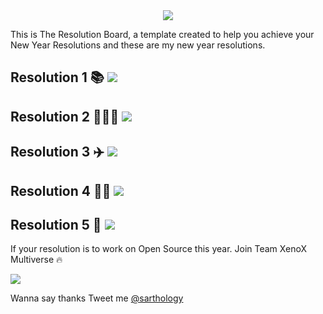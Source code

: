 <div align="center">
  <img src="https://user-images.githubusercontent.com/3650216/74590807-dd090280-5037-11ea-9542-22d6894ce308.png">
</div>

This is The Resolution Board, a template created to help you achieve your New Year Resolutions and these are my new year resolutions.

## Resolution 1 📚 ![](https://img.shields.io/badge/progress-0%25-red.svg)

## Resolution 2 👨🏻‍💻 ![](https://img.shields.io/badge/progress-0%25-red.svg)

## Resolution 3 ✈️ ![](https://img.shields.io/badge/progress-0%25-red.svg)

## Resolution 4 💪🏼 ![](https://img.shields.io/badge/progress-0%25-red.svg)

## Resolution 5 🤝 ![](https://img.shields.io/badge/progress-0%25-red.svg)


If your resolution is to work on Open Source this year. Join Team XenoX Multiverse 🔥

[![](https://camo.githubusercontent.com/ceab7c44d29b0684291e67b7128ca26e45b55908/68747470733a2f2f692e696d6775722e636f6d2f6f576b534b576f2e706e67)](https://github.com/sarthology/XenoXMultiverse)

Wanna say thanks Tweet me [@sarthology](https://twitter.com/sarthology)